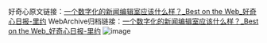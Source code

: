 好奇心原文链接：[一个数字化的新闻编辑室应该什么样？_Best on the Web_好奇心日报-里约](https://www.qdaily.com/articles/3517.html)
WebArchive归档链接：[一个数字化的新闻编辑室应该什么样？_Best on the Web_好奇心日报-里约](http://web.archive.org/web/20190623152356/https://www.qdaily.com/articles/3517.html)
![image](http://ww3.sinaimg.cn/large/007d5XDply1g3vbbuf866j30u02x5noj)